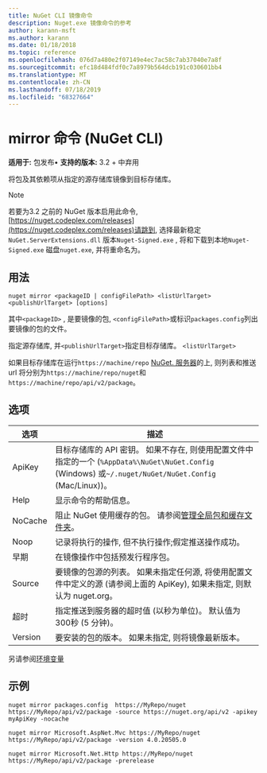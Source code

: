 ```yaml
---
title: NuGet CLI 镜像命令
description: Nuget.exe 镜像命令的参考
author: karann-msft
ms.author: karann
ms.date: 01/18/2018
ms.topic: reference
ms.openlocfilehash: 076d7a480e2f07149e4ec7ac58c7ab37040e7a8f
ms.sourcegitcommit: efc18d484fdf0c7a8979b564dcb191c030601bb4
ms.translationtype: MT
ms.contentlocale: zh-CN
ms.lasthandoff: 07/18/2019
ms.locfileid: "68327664"
---
```

# <a name="mirror-command-nuget-cli"></a>mirror 命令 (NuGet CLI)

**适用于:** 包发布&bullet; **支持的版本:** 3.2 + 中弃用

将包及其依赖项从指定的源存储库镜像到目标存储库。

> [!NOTE]
> 若要为3.2 之前的 NuGet 版本启用此命令, [https://nuget.codeplex.com/releases](https://nuget.codeplex.com/releases)请跳到, 选择最新稳定`NuGet.ServerExtensions.dll` 版本`Nuget-Signed.exe` , 将和下载到本地`Nuget-Signed.exe` 磁盘`nuget.exe`, 并将重命名为。

## <a name="usage"></a>用法

```cli
nuget mirror <packageID | configFilePath> <listUrlTarget> <publishUrlTarget> [options]
```

其中`<packageID>` , 是要镜像的包, `<configFilePath>`或标识`packages.config`列出要镜像的包的文件。

指定源存储库, 并`<publishUrlTarget>`指定目标存储库。 `<listUrlTarget>`

如果目标存储库在运行`https://machine/repo` [NuGet. 服务器](../../hosting-packages/nuget-server.md)的上, 则列表和推送 url 将分别为`https://machine/repo/nuget`和`https://machine/repo/api/v2/package`。

## <a name="options"></a>选项

| 选项 | 描述 |
| --- | --- |
| ApiKey | 目标存储库的 API 密钥。 如果不存在, 则使用配置文件中指定的一个 (`%AppData%\NuGet\NuGet.Config` (Windows) 或`~/.nuget/NuGet/NuGet.Config` (Mac/Linux))。 |
| Help | 显示命令的帮助信息。 |
| NoCache | 阻止 NuGet 使用缓存的包。 请参阅[管理全局包和缓存文件夹](../../consume-packages/managing-the-global-packages-and-cache-folders.md)。 |
| Noop | 记录将执行的操作, 但不执行操作;假定推送操作成功。 |
| 早期 | 在镜像操作中包括预发行程序包。 |
| Source | 要镜像的包源的列表。 如果未指定任何源, 将使用配置文件中定义的源 (请参阅上面的 ApiKey), 如果未指定, 则默认为 nuget.org。 |
| 超时 | 指定推送到服务器的超时值 (以秒为单位)。 默认值为300秒 (5 分钟)。 |
| Version | 要安装的包的版本。 如果未指定, 则将镜像最新版本。 |

另请参阅[环境变量](cli-ref-environment-variables.md)

## <a name="examples"></a>示例

```cli
nuget mirror packages.config  https://MyRepo/nuget https://MyRepo/api/v2/package -source https://nuget.org/api/v2 -apikey myApiKey -nocache

nuget mirror Microsoft.AspNet.Mvc https://MyRepo/nuget https://MyRepo/api/v2/package -version 4.0.20505.0

nuget mirror Microsoft.Net.Http https://MyRepo/nuget https://MyRepo/api/v2/package -prerelease
```
